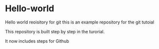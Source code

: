 # Hello-world
Hello world reoisitory for git 
this is an example repository for the git tutoial

This repository is built step by step in the turorial.

It now includes steps for Github
